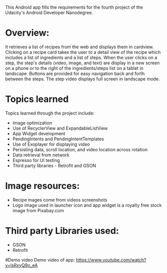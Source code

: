 This Android app fills the requirements for the fourth project of the Udacity's Android Developer Nanodegree.

# Overview:
It retrieves a list of recipes from the web and displays them in cardview.  Clicking on a recipe card takes the user to a detail view of the recipe which includes a list of ingredients and a list of steps.  When the user clicks on a step, the step's details (video, image, and text) are display in a new screen on a phone or to the right of the ingredients/steps list on a tablet in landscape.  Buttons are provided for easy navigation back and forth between the steps.  The step video displays full screen in landscape mode. 

# Topics learned
Topics learned through the project include:
* Image optimization
* Use of RecyclerView and ExpandableListView
* App Widget development
* PendingIntents and PendingIntentTemplates
* Use of Exoplayer for displaying video
* Persisting data, scroll location, and video location across rotation
* Data retrieval from network
* Espresso for UI testing
* Third party libraries - Retrofit and GSON

# Image resources:
* Recipe mages come from videos screenshots
* Logo image used in launcher icon and app widget is a royalty free stock image from Pixabay.com 

# Third party Libraries used:
* GSON
* Retrofit

#Demo video
Demo video of app: https://www.youtube.com/watch?v=lsRxyQ9o_eA
